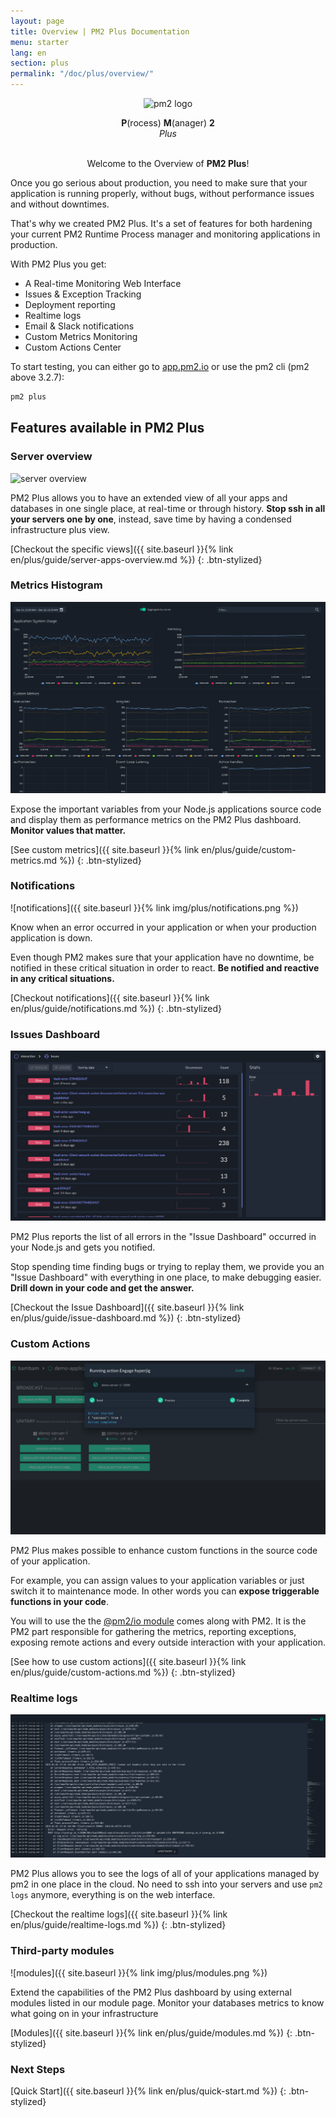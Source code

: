 ```yaml
---
layout: page
title: Overview | PM2 Plus Documentation
menu: starter
lang: en
section: plus
permalink: "/doc/plus/overview/"
---
```


<p align="center">
    <img class="pm2-logo" src="{{ site.baseurl }}/img/plus/plus-black.png" alt="pm2 logo">
</p>
<p align="center">
    <b>P</b>(rocess) <b>M</b>(anager) <b>2</b><br/>
    <i>Plus</i>
</p>

<br/>
<center>
Welcome to the Overview of <b>PM2 Plus</b>!
</center>

Once you go serious about production, you need to make sure that your application is running properly, without bugs, without performance issues and without downtimes.

That's why we created PM2 Plus. It's a set of features for both hardening your current PM2 Runtime Process manager and monitoring applications in production.

With PM2 Plus you get:

- A Real-time Monitoring Web Interface
- Issues & Exception Tracking
- Deployment reporting
- Realtime logs
- Email & Slack notifications
- Custom Metrics Monitoring
- Custom Actions Center

To start testing, you can either go to [app.pm2.io](https://app.pm2.io) or use the pm2 cli (pm2 above 3.2.7):

```bash
pm2 plus
```

## Features available in PM2 Plus

### Server overview

![server overview](https://cdn.jsdelivr.net/gh/keymetrics/branding/screenshots/plus/overview/server_overview.png)

PM2 Plus allows you to have an extended view of all your apps and databases in one single place, at real-time or through history. **Stop ssh in all your servers one by one**, instead, save time by having a condensed infrastructure plus view.

[Checkout the specific views]({{ site.baseurl }}{% link en/plus/guide/server-apps-overview.md %})
{: .btn-stylized}

### Metrics Histogram

![custom metrics](https://raw.githubusercontent.com/keymetrics/branding/master/screenshots/plus/histograms/histograms.png)

Expose the important variables from your Node.js applications source code and display them as performance metrics on the PM2 Plus dashboard. **Monitor values that matter.**

[See custom metrics]({{ site.baseurl }}{% link en/plus/guide/custom-metrics.md %})
{: .btn-stylized}

### Notifications

![notifications]({{ site.baseurl }}{% link img/plus/notifications.png %})

Know when an error occurred in your application or when your production application is down.

Even though PM2 makes sure that your application have no downtime, be notified in these critical situation in order to react. **Be notified and reactive in any critical situations.**

[Checkout notifications]({{ site.baseurl }}{% link en/plus/guide/notifications.md %})
{: .btn-stylized}

### Issues Dashboard

![issue dashboard](https://raw.githubusercontent.com/keymetrics/branding/master/screenshots/plus/issues/issues.png)

PM2 Plus reports the list of all errors in the "Issue Dashboard" occurred in your Node.js and gets you notified.

Stop spending time finding bugs or trying to replay them, we provide you an "Issue Dashboard" with everything in one place, to make debugging easier. **Drill down in your code and get the answer.**

[Checkout the Issue Dashboard]({{ site.baseurl }}{% link en/plus/guide/issue-dashboard.md %})
{: .btn-stylized}

### Custom Actions

![remote action](https://raw.githubusercontent.com/keymetrics/branding/master/screenshots/plus/actionCenter/actionCenter.png)

PM2 Plus makes possible to enhance custom functions in the source code of your application.

For example, you can assign values to your application variables or just switch it to maintenance mode. In other words you can **expose triggerable functions in your code**.

You will to use the the [@pm2/io module](https://github.com/keymetrics/pm2-io-apm) comes along with PM2. It is the PM2 part responsible for gathering the metrics, reporting exceptions, exposing remote actions and every outside interaction with your application.

[See how to use custom actions]({{ site.baseurl }}{% link en/plus/guide/custom-actions.md %})
{: .btn-stylized}

### Realtime logs

![remote action](https://raw.githubusercontent.com/keymetrics/branding/master/screenshots/plus/logs/logs.png)

PM2 Plus allows you to see the logs of all of your applications managed by pm2 in one place in the cloud.
No need to ssh into your servers and use `pm2 logs` anymore, everything is on the web interface.

[Checkout the realtime logs]({{ site.baseurl }}{% link en/plus/guide/realtime-logs.md %})
{: .btn-stylized}

### Third-party modules

![modules]({{ site.baseurl }}{% link img/plus/modules.png %})

Extend the capabilities of the PM2 Plus dashboard by using external modules listed in our module page.
Monitor your databases metrics to know what going on in your infrastructure

[Modules]({{ site.baseurl }}{% link en/plus/guide/modules.md %})
{: .btn-stylized}

### Next Steps

[Quick Start]({{ site.baseurl }}{% link en/plus/quick-start.md %})
{: .btn-stylized}
